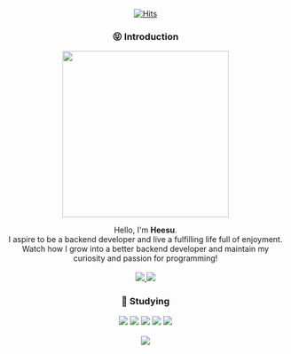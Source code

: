 <div align="center">

[![Hits](https://hits.seeyoufarm.com/api/count/incr/badge.svg?url=https%3A%2F%2Fgithub.com%2Fskagmltn7&count_bg=%23FF0000&title_bg=%23555555&icon=&icon_color=%23E7E7E7&title=hits&edge_flat=false)](https://hits.seeyoufarm.com)</br>

### :stuck_out_tongue_closed_eyes: Introduction
  <picture>
    <img src="https://user-images.githubusercontent.com/133394749/238045543-6f78902c-e2f9-4f44-9ee8-062734fa6f1e.gif" width="300" height="auto"/>
  </picture>
  <br/>

  Hello, I'm **Heesu**.</br>
 I aspire to be a backend developer and live a fulfilling life full of enjoyment.</br>
 Watch how I grow into a better backend developer and maintain my curiosity and passion for programming!</br></br>
<a href="https://skagmltn7.github.io">
  <img src="https://img.shields.io/badge/Blog-0000FF?style=flat-square&logo=buymeacoffee&logoColor=white"/> 
</a>
<a href="mailto:skagmltn7@ajou.ac.kr">
  <img src="https://img.shields.io/badge/Gmail-EA4335?style=flat-square&logo=Gmail&logoColor=white"/> 
</a>


### :muscle: Studying<br>
<img src="https://img.shields.io/badge/Python-3776AB?style=flat-square&logo=python&logoColor=white"/>
<img src="https://img.shields.io/badge/Spring-6DB33F?style=flat-square&logo=spring&logoColor=white"/>
<img src="https://img.shields.io/badge/Java-007396?style=flat-square&logo=java&logoColor=white">
<img src="https://img.shields.io/badge/Mongodb-47A248?style=flat-square&logo=mongodb&logoColor=white">
<img src="https://img.shields.io/badge/MySQL-4479A1?style=flat-square&logo=mysql&logoColor=white"/>

<br>

<br>

<img src="http://mazassumnida.wtf/api/v2/generate_badge?boj=hisue7">

<br>
</div>
